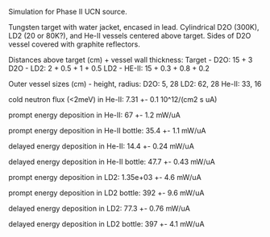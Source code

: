 Simulation for Phase II UCN source.

Tungsten target with water jacket, encased in lead.
Cylindrical D2O (300K), LD2 (20 or 80K?), and He-II vessels centered above target.
Sides of D2O vessel covered with graphite reflectors.

Distances above target (cm) + vessel wall thickness:
Target - D2O: 15 + 3
D2O - LD2: 2 + 0.5 + 1 + 0.5
LD2 - HE-II: 15 + 0.3 + 0.8 + 0.2

Outer vessel sizes (cm) - height, radius:
D2O: 5, 28
LD2: 62, 28
He-II: 33, 16

cold neutron flux (<2meV) in He-II:
7.31 +- 0.1 10^12/(cm2 s uA)

prompt energy deposition in He-II:
67 +- 1.2 mW/uA

prompt energy deposition in He-II bottle:
35.4 +- 1.1 mW/uA

delayed energy deposition in He-II:
14.4 +- 0.24 mW/uA

delayed energy deposition in He-II bottle:
47.7 +- 0.43 mW/uA

prompt energy deposition in LD2:
1.35e+03 +- 4.6 mW/uA

prompt energy deposition in LD2 bottle:
392 +- 9.6 mW/uA

delayed energy deposition in LD2:
77.3 +- 0.76 mW/uA

delayed energy deposition in LD2 bottle:
397 +- 4.1 mW/uA

